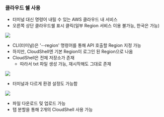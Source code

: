 ### 클라우드 쉘 사용 ###
 - 터미널 대신 명령어 내릴 수 있는 AWS 클라우드 내 서비스
 - 오른쪽 상단 클라우드쉘 표시 클릭(일부 Region 서비스 이용 불가능, 한국은 가능)

![](https://velog.velcdn.com/images/xodbs1123/post/e82ea977-ddab-40f0-a114-6fc0b294c441/image.png)

- CLI(터미널)은 '--region' 명령어를 통해 API 호출할 Region 지정 가능
- 하지만, CloudShell엔 기본 Region이 로그인 된 Region으로 나옴
- CloudShell은 전체 저장소가 존재
  - 따라서 txt 파일 생성 가능, 재시작해도 그대로 존재
  
![](https://velog.velcdn.com/images/xodbs1123/post/84fa657a-018c-40f2-ab93-d3456284d4c6/image.png)

- 터미널과 다르게 환경 설정도 가능함

![](https://velog.velcdn.com/images/xodbs1123/post/33ef1338-265a-4eb6-b88c-56f2660355c2/image.png)
- 파일 다운로드 및 업로드 가능
- 탭 분할을 통해 2개의 CloudShell 사용 가능
